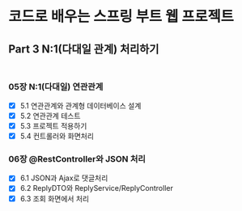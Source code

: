 # 코드로 배우는 스프링 부트 웹 프로젝트 <br>

## Part 3 N:1(다대일 관계) 처리하기 <br><br>

### 05장 N:1(다대일) 연관관계 <br>
-[X] 5.1 연관관계와 관계형 데이터베이스 설계 <br>
-[X] 5.2 연관관계 테스트 <br>
-[X] 5.3 프로젝트 적용하기 <br>
-[X] 5.4 컨트롤러와 화면처리 <br>

### 06장 @RestController와 JSON 처리 <br>
-[X] 6.1 JSON과 Ajax로 댓글처리 <br>
-[X] 6.2 ReplyDTO와 ReplyService/ReplyController <br>
-[X] 6.3 조회 화면에서 처리 <br>
